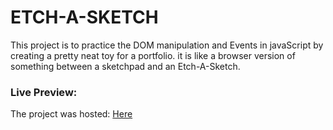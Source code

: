 # ETCH-A-SKETCH
This project is to practice the DOM manipulation and Events in javaScript by creating a pretty neat toy for a portfolio. it is like a browser version of something between a sketchpad and an Etch-A-Sketch.

### Live Preview:
The project was hosted: [Here](https://mhdsulaimantan.github.io/ETCH-A-SKETCH/)
